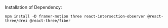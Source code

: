 Installation of Dependency:

    npm install -D framer-motion three react-intersection-observer @react-three/drei @react-three/fiber
